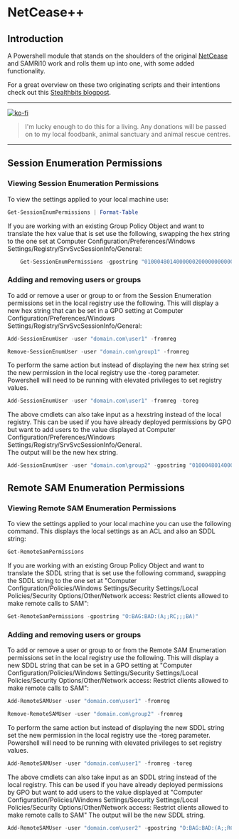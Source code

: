 # NetCease++
## Introduction
A Powershell module that stands on the shoulders of the original [NetCease](https://github.com/p0w3rsh3ll/NetCease) and SAMRi10 work and rolls them up into one, with some added functionality.

For a great overview on these two originating scripts and their intentions check out this [Stealthbits blogpost](https://stealthbits.com/blog/making-internal-reconnaissance-harder-using-netcease-and-samri1o/).

------
[![ko-fi](https://ko-fi.com/img/githubbutton_sm.svg)](https://ko-fi.com/B0B7AAAK2)  
> I'm lucky enough to do this for a living. Any donations will be passed on to my local foodbank, animal sanctuary and animal rescue centres.  
------

## Session Enumeration Permissions
### Viewing Session Enumeration Permissions
To view the settings applied to your local machine use:
```Powershell
Get-SessionEnumPermissions | Format-Table
```
If you are working with an existing Group Policy Object and want to translate the hex value that is set use the following, swapping the hex string to the one set at Computer Configuration/Preferences/Windows Settings/Registry/SrvSvcSessionInfo/General:
```Powershell
    Get-SessionEnumPermissions -gpostring "010004801400000020000000000000002c00000001010000000000051200000001010000000000051200000002008c000600000000001400ff011f0001010000000000050300000000001400ff011f0001010000000000050400000000001400ff011f000101000000000005060000000000180013000f00010200000000000520000000200200000000180013000f00010200000000000520000000230200000000180013000f0001020000000000052000000025020000" | Format-Table
```
### Adding and removing users or groups
To add or remove a user or group to or from the Session Enumeration permissions set in the local registry use the following. This will display a new hex string that can be set in a GPO setting at Computer Configuration/Preferences/Windows Settings/Registry/SrvSvcSessionInfo/General:
```Powershell
Add-SessionEnumUser -user "domain.com\user1" -fromreg
```
```Powershell
Remove-SessionEnumUser -user "domain.com\group1" -fromreg
```
To perform the same action but instead of displaying the new hex string set the new permission in the local registry use the -toreg parameter.  
Powershell will need to be running with elevated privileges to set registry values.
```Powershell
Add-SessionEnumUser -user "domain.com\user1" -fromreg -toreg
```
The above cmdlets can also take input as a hexstring instead of the local registry. This can be used if you have already deployed permissions by GPO but want to add users to the value displayed at Computer Configuration/Preferences/Windows Settings/Registry/SrvSvcSessionInfo/General.  
The output will be the new hex string.
```Powershell
Add-SessionEnumUser -user "domain.com\group2" -gpostring "010004801400000020000000000000002c00000001010000000000051200000001010000000000051200000002008c000600000000001400ff011f0001010000000000050300000000001400ff011f0001010000000000050400000000001400ff011f000101000000000005060000000000180013000f00010200000000000520000000200200000000180013000f00010200000000000520000000230200000000180013000f0001020000000000052000000025020000"
```

## Remote SAM Enumeration Permissions
### Viewing Remote SAM Enumeration Permissions
To view the settings applied to your local machine you can use the following command. This displays the local settings as an ACL and also an SDDL string:
```Powershell
Get-RemoteSamPermissions
```
If you are working with an existing Group Policy Object and want to translate the SDDL string that is set use the following command, swapping the SDDL string to the one set at "Computer Configuration/Policies/Windows Settings/Security Settings/Local Policies/Security Options/Other/Network access: Restrict clients allowed to make remote calls to SAM":
```Powershell
Get-RemoteSamPermissions -gpostring "O:BAG:BAD:(A;;RC;;;BA)"
```
### Adding and removing users or groups
To add or remove a user or group to or from the Remote SAM Enumeration permissions set in the local registry use the following. This will display a new SDDL string that can be set in a GPO setting at "Computer Configuration/Policies/Windows Settings/Security Settings/Local Policies/Security Options/Other/Network access: Restrict clients allowed to make remote calls to SAM":
```Powershell
Add-RemoteSAMUser -user "domain.com\user1" -fromreg
```
```Powershell
Remove-RemoteSAMUser -user "domain.com\group2" -fromreg
```
To perform the same action but instead of displaying the new SDDL string set the new permission in the local registry use the -toreg parameter.  
Powershell will need to be running with elevated privileges to set registry values.
```Powershell
Add-RemoteSAMUser -user "domain.com\user1" -fromreg -toreg
```
The above cmdlets can also take input as an SDDL string instead of the local registry. This can be used if you have already deployed permissions by GPO but want to add users to the value displayed at "Computer Configuration/Policies/Windows Settings/Security Settings/Local Policies/Security Options/Other/Network access: Restrict clients allowed to make remote calls to SAM"
The output will be the new SDDL string.
```Powershell
Add-RemoteSAMUser -user "domain.com\user2" -gpostring "O:BAG:BAD:(A;;RC;;;BA)"
```
